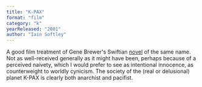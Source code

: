 ```yaml
---
title: "K-PAX"
format: "film"
category: "k"
yearReleased: "2001"
author: "Iain Softley"
---
```

A good film treatment of Gene Brewer's Swiftian <a href="b.htm#Brewer">novel</a> of the same name. Not as well-received  generally as it might have been, perhaps because of a perceived naivety, which I  would prefer to see as intentional innocence, as counterweight to worldly  cynicism. The society of the (real or delusional) planet K-PAX is clearly both  anarchist and pacifist.
 